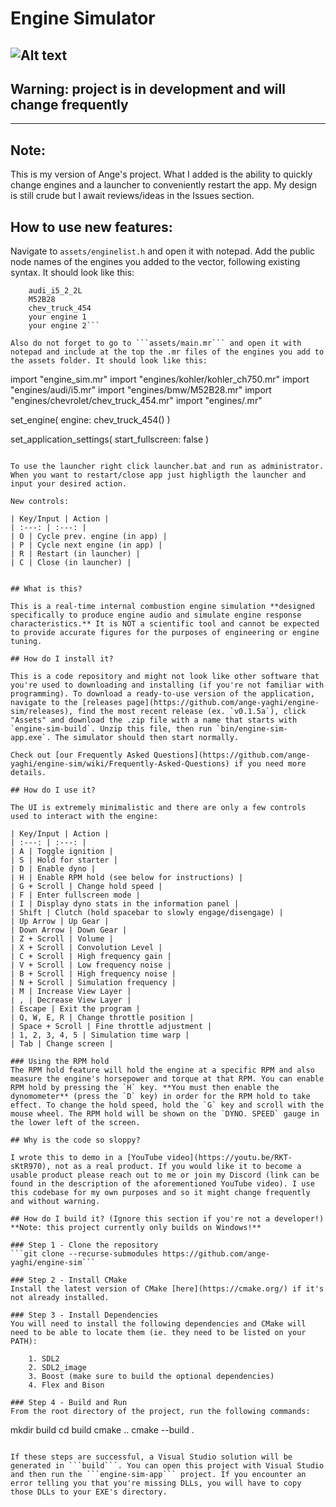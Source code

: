 # Engine Simulator
![Alt text](docs/public/screenshot_v01.png?raw=true)
---
## **Warning: project is in development and will change frequently**
---

## Note:

This is my version of Ange's project. What I added is the ability to quickly change engines and a launcher to conveniently restart the app. My design is still crude but I await reviews/ideas in the Issues section.

## How to use new features:

Navigate to ```assets/enginelist.h``` and open it with notepad. Add the public node names of the engines you added to the vector, following existing syntax. It should look like this:

```"kohler_ch750
    audi_i5_2_2L 
    M52B28 
    chev_truck_454 
    your engine 1 
    your engine 2```

Also do not forget to go to ```assets/main.mr``` and open it with notepad and include at the top the .mr files of the engines you add to the assets folder. It should look like this:

```
import "engine_sim.mr"
import "engines/kohler/kohler_ch750.mr"
import "engines/audi/i5.mr"
import "engines/bmw/M52B28.mr"
import "engines/chevrolet/chev_truck_454.mr"
import "engines/<yourenginefile>.mr"

set_engine(
    engine: chev_truck_454()
)

set_application_settings(
    start_fullscreen: false
)
```

To use the launcher right click launcher.bat and run as administrator. When you want to restart/close app just highligth the launcher and input your desired action. 

New controls:

| Key/Input | Action |
| :---: | :---: |
| O | Cycle prev. engine (in app) |
| P | Cycle next engine (in app) |
| R | Restart (in launcher) |
| C | Close (in launcher) |


## What is this?

This is a real-time internal combustion engine simulation **designed specifically to produce engine audio and simulate engine response characteristics.** It is NOT a scientific tool and cannot be expected to provide accurate figures for the purposes of engineering or engine tuning.

## How do I install it?

This is a code repository and might not look like other software that you're used to downloading and installing (if you're not familiar with programming). To download a ready-to-use version of the application, navigate to the [releases page](https://github.com/ange-yaghi/engine-sim/releases), find the most recent release (ex. `v0.1.5a`), click "Assets" and download the .zip file with a name that starts with `engine-sim-build`. Unzip this file, then run `bin/engine-sim-app.exe`. The simulator should then start normally.

Check out [our Frequently Asked Questions](https://github.com/ange-yaghi/engine-sim/wiki/Frequently-Asked-Questions) if you need more details.

## How do I use it?

The UI is extremely minimalistic and there are only a few controls used to interact with the engine:

| Key/Input | Action |
| :---: | :---: |
| A | Toggle ignition |
| S | Hold for starter |
| D | Enable dyno |
| H | Enable RPM hold (see below for instructions) |
| G + Scroll | Change hold speed |
| F | Enter fullscreen mode |
| I | Display dyno stats in the information panel |
| Shift | Clutch (hold spacebar to slowly engage/disengage) |
| Up Arrow | Up Gear | 
| Down Arrow | Down Gear | 
| Z + Scroll | Volume |
| X + Scroll | Convolution Level |
| C + Scroll | High frequency gain |
| V + Scroll | Low frequency noise |
| B + Scroll | High frequency noise |
| N + Scroll | Simulation frequency |
| M | Increase View Layer |
| , | Decrease View Layer |
| Escape | Exit the program |
| Q, W, E, R | Change throttle position |
| Space + Scroll | Fine throttle adjustment |
| 1, 2, 3, 4, 5 | Simulation time warp |
| Tab | Change screen |

### Using the RPM hold
The RPM hold feature will hold the engine at a specific RPM and also measure the engine's horsepower and torque at that RPM. You can enable RPM hold by pressing the `H` key. **You must then enable the dynomometer** (press the `D` key) in order for the RPM hold to take effect. To change the hold speed, hold the `G` key and scroll with the mouse wheel. The RPM hold will be shown on the `DYNO. SPEED` gauge in the lower left of the screen.

## Why is the code so sloppy?

I wrote this to demo in a [YouTube video](https://youtu.be/RKT-sKtR970), not as a real product. If you would like it to become a usable product please reach out to me or join my Discord (link can be found in the description of the aforementioned YouTube video). I use this codebase for my own purposes and so it might change frequently and without warning.

## How do I build it? (Ignore this section if you're not a developer!)
**Note: this project currently only builds on Windows!**

### Step 1 - Clone the repository
```git clone --recurse-submodules https://github.com/ange-yaghi/engine-sim```

### Step 2 - Install CMake
Install the latest version of CMake [here](https://cmake.org/) if it's not already installed.

### Step 3 - Install Dependencies
You will need to install the following dependencies and CMake will need to be able to locate them (ie. they need to be listed on your PATH):

    1. SDL2
    2. SDL2_image
    3. Boost (make sure to build the optional dependencies)
    4. Flex and Bison

### Step 4 - Build and Run
From the root directory of the project, run the following commands:

```
mkdir build
cd build
cmake ..
cmake --build .
```

If these steps are successful, a Visual Studio solution will be generated in ```build```. You can open this project with Visual Studio and then run the ```engine-sim-app``` project. If you encounter an error telling you that you're missing DLLs, you will have to copy those DLLs to your EXE's directory.
